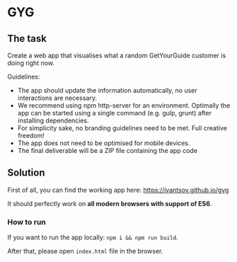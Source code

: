 # GYG

## The task

Create a web app that visualises what a random GetYourGuide customer is doing right now.

Guidelines:

* The app should update the information automatically, no user interactions are necessary.
* We recommend using npm http-server for an environment.  Optimally the app can be started using a single command (e.g. gulp, grunt) after installing dependencies.
* For simplicity sake, no branding guidelines need to be met. Full creative freedom!
* The app does not need to be optimised for mobile devices.
* The final deliverable will be a ZIP file containing the app code

## Solution

First of all, you can find the working app here: https://ivantsov.github.io/gyg

It should perfectly work on **all modern browsers with support of ES6**.

### How to run

If you want to run the app locally: `npm i && npm run build`.

After that, please open `index.html` file in the browser.
